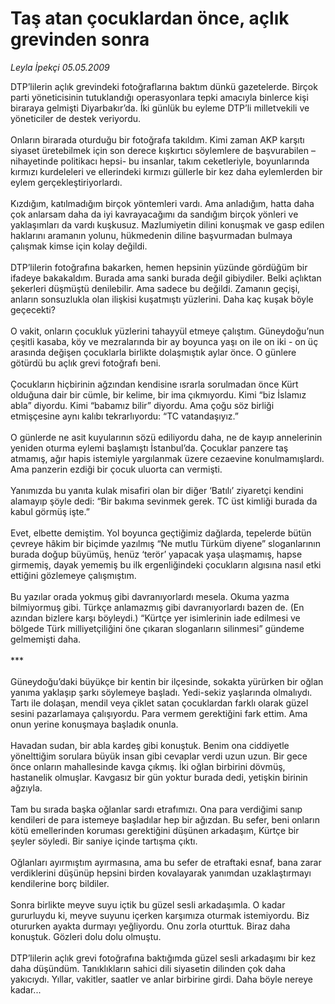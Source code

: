 # Taş atan çocuklardan önce, açlık grevinden sonra

*Leyla İpekçi 05.05.2009*

<div class="taraf_structure_2col_1zq">
<div class="margen_n">



 <p>DTP’lilerin açlık grevindeki fotoğraflarına baktım dünkü gazetelerde. Birçok parti yöneticisinin tutuklandığı operasyonlara tepki amacıyla binlerce kişi biraraya gelmişti Diyarbakır’da. İki günlük bu eyleme DTP’li milletvekili ve yöneticiler de destek veriyordu. <br/><br/>Onların birarada oturduğu bir fotoğrafa takıldım. Kimi zaman AKP karşıtı siyaset üretebilmek için son derece kışkırtıcı söylemlere de başvurabilen –nihayetinde politikacı hepsi- bu insanlar, takım ceketleriyle, boyunlarında kırmızı kurdeleleri ve ellerindeki kırmızı güllerle bir kez daha eylemlerden bir eylem gerçekleştiriyorlardı. <br/><br/>Kızdığım, katılmadığım birçok yöntemleri vardı. Ama anladığım, hatta daha çok anlarsam daha da iyi kavrayacağımı da sandığım birçok yönleri ve yaklaşımları da vardı kuşkusuz. Mazlumiyetin dilini konuşmak ve gasp edilen haklarını aramanın yolunu, hükmedenin diline başvurmadan bulmaya çalışmak kimse için kolay değildi. <br/><br/>DTP’lilerin fotoğrafına bakarken, hemen hepsinin yüzünde gördüğüm bir ifadeye bakakaldım. Burada ama sanki burada değil gibiydiler. Belki açlıktan şekerleri düşmüştü denilebilir. Ama sadece bu değildi. Zamanın geçişi, anların sonsuzlukla olan ilişkisi kuşatmıştı yüzlerini. Daha kaç kuşak böyle geçecekti? <br/><br/>O vakit, onların çocukluk yüzlerini tahayyül etmeye çalıştım. Güneydoğu’nun çeşitli kasaba, köy ve mezralarında bir ay boyunca yaşı on ile on iki - on üç arasında değişen çocuklarla birlikte dolaşmıştık aylar önce. O günlere götürdü bu açlık grevi fotoğrafı beni. <br/><br/>Çocukların hiçbirinin ağzından kendisine ısrarla sorulmadan önce Kürt olduğuna dair bir cümle, bir kelime, bir ima çıkmıyordu. Kimi “biz İslamız abla” diyordu. Kimi “babamız bilir” diyordu. Ama çoğu söz birliği etmişçesine aynı kalıbı tekrarlıyordu: “TC vatandaşıyız.” <br/><br/>O günlerde ne asit kuyularının sözü ediliyordu daha, ne de kayıp annelerinin yeniden oturma eylemi başlamıştı İstanbul’da. Çocuklar panzere taş atmamış, ağır hapis istemiyle yargılanmak üzere cezaevine konulmamışlardı. Ama panzerin ezdiği bir çocuk uluorta can vermişti. <br/><br/>Yanımızda bu yanıta kulak misafiri olan bir diğer ‘Batılı’ ziyaretçi kendini alamayıp şöyle dedi: “Bir bakıma sevinmek gerek. TC üst kimliği burada da kabul görmüş işte.” <br/><br/>Evet, elbette demiştim. Yol boyunca geçtiğimiz dağlarda, tepelerde bütün çevreye hâkim bir biçimde yazılmış “Ne mutlu Türküm diyene” sloganlarının burada doğup büyümüş, henüz ‘terör’ yapacak yaşa ulaşmamış, hapse girmemiş, dayak yememiş bu ilk ergenliğindeki çocukların algısına nasıl etki ettiğini gözlemeye çalışmıştım. <br/><br/>Bu yazılar orada yokmuş gibi davranıyorlardı mesela. Okuma yazma bilmiyormuş gibi. Türkçe anlamazmış gibi davranıyorlardı bazen de. (En azından bizlere karşı böyleydi.) “Kürtçe yer isimlerinin iade edilmesi ve bölgede Türk milliyetçiliğini öne çıkaran sloganların silinmesi” gündeme gelmemişti daha. <br/><br/>*** <br/><br/>Güneydoğu’daki büyükçe bir kentin bir ilçesinde, sokakta yürürken bir oğlan yanıma yaklaşıp şarkı söylemeye başladı. Yedi-sekiz yaşlarında olmalıydı. Tartı ile dolaşan, mendil veya çiklet satan çocuklardan farklı olarak güzel sesini pazarlamaya çalışıyordu. Para vermem gerektiğini fark ettim. Ama onun yerine konuşmaya başladık onunla. <br/><br/>Havadan sudan, bir abla kardeş gibi konuştuk. Benim ona ciddiyetle yönelttiğim sorulara büyük insan gibi cevaplar verdi uzun uzun. Bir gece önce onların mahallesinde kavga çıkmış. İki oğlan birbirini dövmüş, hastanelik olmuşlar. Kavgasız bir gün yoktur burada dedi, yetişkin birinin ağzıyla. <br/><br/>Tam bu sırada başka oğlanlar sardı etrafımızı. Ona para verdiğimi sanıp kendileri de para istemeye başladılar hep bir ağızdan. Bu sefer, beni onların kötü emellerinden koruması gerektiğini düşünen arkadaşım, Kürtçe bir şeyler söyledi. Bir saniye içinde tartışma çıktı. <br/><br/>Oğlanları ayırmıştım ayırmasına, ama bu sefer de etraftaki esnaf, bana zarar verdiklerini düşünüp hepsini birden kovalayarak yanımdan uzaklaştırmayı kendilerine borç bildiler. <br/><br/>Sonra birlikte meyve suyu içtik bu güzel sesli arkadaşımla. O kadar gururluydu ki, meyve suyunu içerken karşımıza oturmak istemiyordu. Biz otururken ayakta durmayı yeğliyordu. Onu zorla oturttuk. Biraz daha konuştuk. Gözleri dolu dolu olmuştu. <br/><br/>DTP’lilerin açlık grevi fotoğrafına baktığımda güzel sesli arkadaşımı bir kez daha düşündüm. Tanıklıkların sahici dili siyasetin dilinden çok daha yakıcıydı. Yıllar, vakitler, saatler ve anlar birbirine girdi. Daha böyle nereye kadar...</p>

<br/>


<div id="taraf_not">
</div>

</div>


</div>
